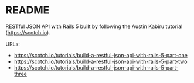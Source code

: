 # README

RESTful JSON API with Rails 5 built by following the Austin Kabiru tutorial (https://scotch.io).

URLs:
- https://scotch.io/tutorials/build-a-restful-json-api-with-rails-5-part-one
- https://scotch.io/tutorials/build-a-restful-json-api-with-rails-5-part-two
- https://scotch.io/tutorials/build-a-restful-json-api-with-rails-5-part-three
